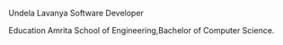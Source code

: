 Undela Lavanya
Software Developer

Education
Amrita School of Engineering,Bachelor of Computer Science.

